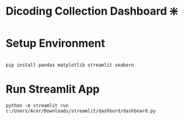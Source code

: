Dicoding Collection Dashboard ❇️
==
Setup Environment
===
```

pip install pandas matplotlib streamlit seaborn
```

Run Streamlit App
===
```
python -m streamlit run c:/Users/Acer/Downloads/streamlit/dashbord/dashboard.py
```
